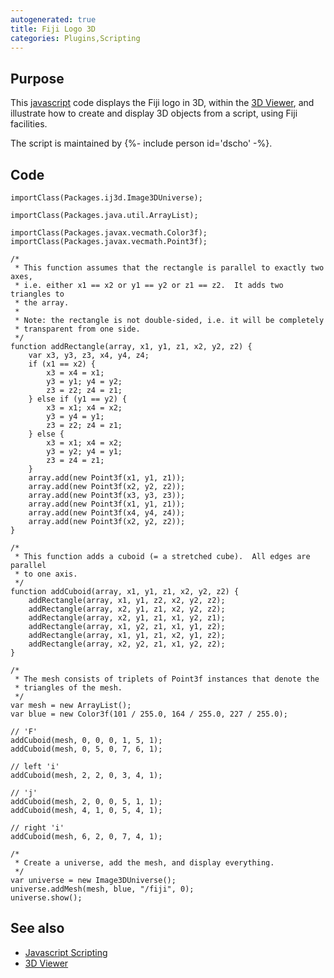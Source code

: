 ```yaml
---
autogenerated: true
title: Fiji Logo 3D
categories: Plugins,Scripting
---
```


## Purpose

This [javascript](/scripting/javascript) code displays the Fiji logo in 3D, within the [3D Viewer](/plugins/3d-viewer), and illustrate how to create and display 3D objects from a script, using Fiji facilities.

The script is maintained by {%- include person id='dscho' -%}.

## Code

    importClass(Packages.ij3d.Image3DUniverse);

    importClass(Packages.java.util.ArrayList);

    importClass(Packages.javax.vecmath.Color3f);
    importClass(Packages.javax.vecmath.Point3f);

    /*
     * This function assumes that the rectangle is parallel to exactly two axes,
     * i.e. either x1 == x2 or y1 == y2 or z1 == z2.  It adds two triangles to
     * the array.
     *
     * Note: the rectangle is not double-sided, i.e. it will be completely
     * transparent from one side.
     */
    function addRectangle(array, x1, y1, z1, x2, y2, z2) {
        var x3, y3, z3, x4, y4, z4;
        if (x1 == x2) {
            x3 = x4 = x1;
            y3 = y1; y4 = y2;
            z3 = z2; z4 = z1;
        } else if (y1 == y2) {
            x3 = x1; x4 = x2;
            y3 = y4 = y1;
            z3 = z2; z4 = z1;
        } else {
            x3 = x1; x4 = x2;
            y3 = y2; y4 = y1;
            z3 = z4 = z1;
        }
        array.add(new Point3f(x1, y1, z1));
        array.add(new Point3f(x2, y2, z2));
        array.add(new Point3f(x3, y3, z3));
        array.add(new Point3f(x1, y1, z1));
        array.add(new Point3f(x4, y4, z4));
        array.add(new Point3f(x2, y2, z2));
    }

    /*
     * This function adds a cuboid (= a stretched cube).  All edges are parallel
     * to one axis.
     */
    function addCuboid(array, x1, y1, z1, x2, y2, z2) {
        addRectangle(array, x1, y1, z2, x2, y2, z2);
        addRectangle(array, x2, y1, z1, x2, y2, z2);
        addRectangle(array, x2, y1, z1, x1, y2, z1);
        addRectangle(array, x1, y2, z1, x1, y1, z2);
        addRectangle(array, x1, y1, z1, x2, y1, z2);
        addRectangle(array, x2, y2, z1, x1, y2, z2);
    }

    /*
     * The mesh consists of triplets of Point3f instances that denote the
     * triangles of the mesh.
     */
    var mesh = new ArrayList();
    var blue = new Color3f(101 / 255.0, 164 / 255.0, 227 / 255.0);

    // 'F'
    addCuboid(mesh, 0, 0, 0, 1, 5, 1);
    addCuboid(mesh, 0, 5, 0, 7, 6, 1);

    // left 'i'
    addCuboid(mesh, 2, 2, 0, 3, 4, 1);

    // 'j'
    addCuboid(mesh, 2, 0, 0, 5, 1, 1);
    addCuboid(mesh, 4, 1, 0, 5, 4, 1);

    // right 'i'
    addCuboid(mesh, 6, 2, 0, 7, 4, 1);

    /*
     * Create a universe, add the mesh, and display everything.
     */
    var universe = new Image3DUniverse();
    universe.addMesh(mesh, blue, "/fiji", 0);
    universe.show();

## See also

-   [Javascript Scripting](/scripting/javascript)
-   [3D Viewer](/plugins/3d-viewer)

 
